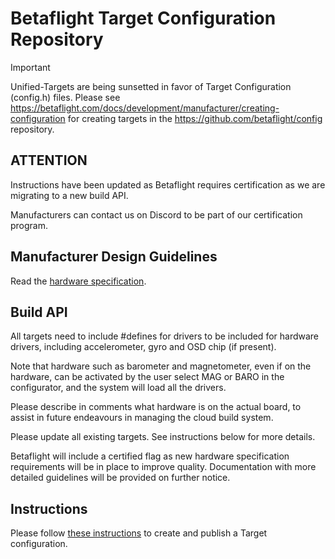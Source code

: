 # Betaflight Target Configuration Repository

> [!IMPORTANT]
>
> Unified-Targets are being sunsetted in favor of Target Configuration (config.h) files.  Please see https://betaflight.com/docs/development/manufacturer/creating-configuration for creating targets in the https://github.com/betaflight/config repository.

## ATTENTION

Instructions have been updated as Betaflight requires certification as we are migrating to a new build API.

Manufacturers can contact us on Discord to be part of our certification program.


## Manufacturer Design Guidelines

Read the [hardware specification](https://betaflight.com/docs/development/manufacturer/manufacturer-design-guidelines).


## Build API

All targets need to include #defines for drivers to be included for hardware drivers, including accelerometer, gyro and OSD chip (if present).

Note that hardware such as barometer and magnetometer, even if on the hardware, can be activated by the user select MAG or BARO in the configurator, and the system will load all the drivers. 

Please describe in comments what hardware is on the actual board, to assist in future endeavours in managing the cloud build system.

Please update all existing targets. See instructions below for more details.

Betaflight will include a certified flag as new hardware specification requirements will be in place to improve quality. Documentation with more detailed guidelines will be provided on further notice.


## Instructions

Please follow [these instructions](https://betaflight.com/docs/development/manufacturer/creating-an-unified-target) to create and publish a Target configuration.
